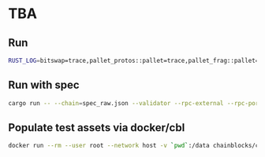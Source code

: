 # TBA

## Run
```sh
RUST_LOG=bitswap=trace,pallet_protos::pallet=trace,pallet_frag::pallet=trace cargo run -- --dev --tmp --rpc-external --rpc-port 9933 --rpc-cors all --ws-external --enable-offchain-indexing 1 --rpc-methods=Unsafe --ipfs-server --storage-chain
```

## Run with spec
```sh
cargo run -- --chain=spec_raw.json --validator --rpc-external --rpc-port 9933 --rpc-cors all --ws-external --enable-offchain-indexing 1 --rpc-methods=Unsafe --ipfs-server --storage-chain -d <DATA PATH>
```

## Populate test assets via docker/cbl
```sh
docker run --rm --user root --network host -v `pwd`:/data chainblocks/cbl cbl /data/chains/add-test-assets.edn
```